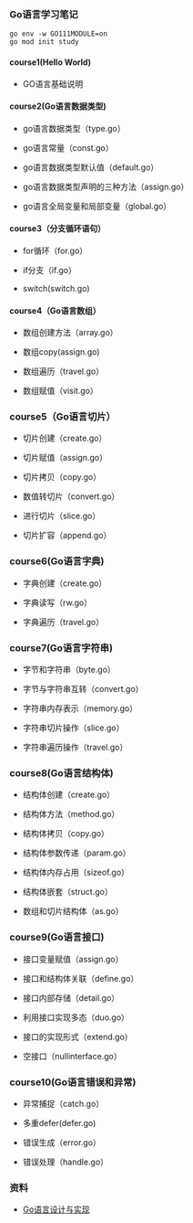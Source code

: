 ### Go语言学习笔记

```
go env -w GO111MODULE=on
go mod init study
```

#### course1(Hello World)

- GO语言基础说明

#### course2(Go语言数据类型)

- go语言数据类型（type.go）

- go语言常量（const.go）

- go语言数据类型默认值（default.go）

- go语言数据类型声明的三种方法（assign.go）

- go语言全局变量和局部变量（global.go）

#### course3（分支循环语句）

- for循环（for.go）

- if分支（if.go）

- switch(switch.go)

#### course4（Go语言数组）

- 数组创建方法（array.go）

- 数组copy(assign.go)

- 数组遍历（travel.go）

- 数组赋值（visit.go）

### course5（Go语言切片）

- 切片创建（create.go）

- 切片赋值（assign.go）

- 切片拷贝（copy.go）

- 数值转切片（convert.go）

- 进行切片（slice.go）

- 切片扩容（append.go）

### course6(Go语言字典)

- 字典创建（create.go）

- 字典读写（rw.go）

- 字典遍历（travel.go）

### course7(Go语言字符串)

- 字节和字符串（byte.go）

- 字节与字符串互转（convert.go）

- 字符串内存表示（memory.go）

- 字符串切片操作（slice.go）

- 字符串遍历操作（travel.go）

### course8(Go语言结构体)

- 结构体创建（create.go）

- 结构体方法（method.go）

- 结构体拷贝（copy.go）

- 结构体参数传递（param.go）

- 结构体内存占用（sizeof.go）

- 结构体嵌套（struct.go）

- 数组和切片结构体（as.go）

### course9(Go语言接口)

- 接口变量赋值（assign.go）

- 接口和结构体关联（define.go）

- 接口内部存储（detail.go）

- 利用接口实现多态（duo.go）

- 接口的实现形式（extend.go）

- 空接口（nullinterface.go）

### course10(Go语言错误和异常)

- 异常捕捉（catch.go）

- 多重defer(defer.go)

- 错误生成（error.go）

- 错误处理（handle.go）

### 资料

- [Go语言设计与实现](https://draveness.me/golang/docs/part2-foundation/ch05-keyword/golang-make-and-new/)